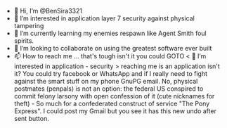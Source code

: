- 👋 Hi, I’m @BenSira3321
- 👀 I’m interested in application layer 7 security against physical tampering
- 🌱 I’m currently learning my enemies respawn like Agent Smith foul spirits.
- 💞️ I’m looking to collaborate on using the greatest software ever built
- 📫 How to reach me ... that's tough isn't it you could GOTO < 👀 I’m interested in application - security > reaching me is an application isn't it? You could try facebook or WhatsApp and if I really need to fight against the smart stuff on my phone GnuPG email. No, physical postmates (penpals) is not an option: the federal US conspired to commit felony larsony with open confession of it (cute nicknames for theft) - So much for a confederated construct of service "The Pony Express". I could post my Gmail but you see it has this new undo after sent button.

<!---
BenSira3321/BenSira3321 is a ✨ special ✨ repository because its `README.md` (this file) appears on your GitHub profile.
You can click the Preview link to take a look at your changes.
--->
